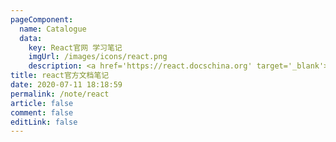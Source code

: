 ```yaml
---
pageComponent:
  name: Catalogue
  data:
    key: React官网 学习笔记
    imgUrl: /images/icons/react.png
    description: <a href='https://react.docschina.org' target='_blank'>React官方文档</a>
title: react官方文档笔记
date: 2020-07-11 18:18:59
permalink: /note/react
article: false
comment: false
editLink: false
---
```

